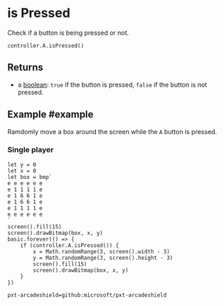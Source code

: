 # is Pressed

Check if a button is being pressed or not.

```sig
controller.A.isPressed()
```

## Returns

* a [boolean](types/boolean): `true` if the button is pressed, `false` if the button is not pressed.

## Example #example

Ramdomly move a box around the screen while the ``A`` button is pressed.

### Single player

```blocks
let y = 0
let x = 0
let box = bmp`
e e e e e e
e 1 1 1 1 e
e 1 6 6 1 e
e 1 6 6 1 e
e 1 1 1 1 e
e e e e e e
`
screen().fill(15)
screen().drawBitmap(box, x, y)
basic.forever(() => {
    if (controller.A.isPressed()) {
        x = Math.randomRange(3, screen().width - 3)
        y = Math.randomRange(3, screen().height - 3)
        screen().fill(15)
        screen().drawBitmap(box, x, y)
    }
})
```


```package
pxt-arcadeshield=github:microsoft/pxt-arcadeshield
```
